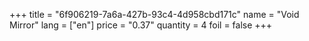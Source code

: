 +++
title = "6f906219-7a6a-427b-93c4-4d958cbd171c"
name = "Void Mirror"
lang = ["en"]
price = "0.37"
quantity = 4
foil = false
+++
